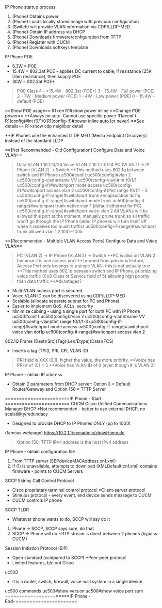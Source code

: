 IP Phone startup process
1) (Phone) Obtains power
2) (Phone) Loads locally stored image with previous configuration
3) (Switch) will provide VLAN information via CDP/LLDP-MED
4) (Phone) Obtain IP address via DHCP
5) (Phone) Downloads firmware/configuration from TFTP
6) (Phone) Register with CUCM
7) (Phone) Downloads softkeys template

IP Phone POE
- 6.3W = POE
- 15.4W = 802.3af POE - applies DC current to cable, if resistance (25K Ohm resistance), then supply POE
- 30W = 802.3at POE+
> POE Class
> 4 - >15.4W - 802.3at (POE+)
> 3 - 15.4W - Full power (POE)
> 2 - 7W - Medium power (POE)
> 1 - 4W - Low power (POE)
> 0 - 15.4W - default (POE)

==Show POE usage==
R1>en
R1#show power inline
==Change POE power==
**Always on auto. Cannot use specific power
R1#conf t
R1(config)#int f0/1/0
R1(config-if)#power inline auto [or never]
==See details==
R1>show cdp neighbor detail

**IP Phones use the enhanced LLDP MED (Media Endpoint Discovery) instead of the standard LLDP

==[Not Recommended - Old Configuration] Configure Data and Voice VLAN==
> Data VLAN 1 10.1.10/24
> Voice VLAN 2 10.1.2.0/24
> PC (VLAN 1) -> IP Phone (VLAN 2) -> Switch
> **This method uses 802.1q between switch and IP Phone
> uc500#conf t
> uc500(config)#vlan 2
> uc500(config-vlan)#name VV
> uc500(config-vlan)#int f0/1/1
> uc500(config-if)#switchport mode access
> uc500(config-if)#switchport access vlan 2
> uc500(config-if)#int range f0/1/1 - 3
> uc500(config-if-range)#switchport trunk encapsulation dot1q
> uc500(config-if-range)#switchport mode trunk
> uc500(config-if-range)#switchport trunk native vlan 1 [default ethernet for PC]
> uc500(config-if-range)#switchport voice vlan 2
> All VLANs will be allowed this port at the moment, manually prune trunk so all traffic won't go through the IP Phone (older IP phones will turn itself off when it receives too much traffic)
> uc500(config-if-range)#switchport trunk allowed vlan 1,2,1002-1005

==[Recommended - Multiple VLAN Access Ports] Configure Data and Voice VLAN==
> PC (VLAN 2) -> IP Phone (VLAN 2) -> Switch
> **PC is also on VLAN 2 because it is one access port
> **Learned from previous lecture, Access Port only belongs to a single VLAN, this is not actually true
> **This method uses 802.1p between switch and IP Phone, prioritizing voice traffic (CoS Class of Service field of 5) allowing high priority than data traffic 
> **Advantages? 
- Multi-VLAN access port is secured
- Voice VLAN ID can be discovered using CDP/LLDP-MED
- Scalable (allocate seperate subnet for PC and Phone)
- Easier to implement QoS, ACLs, security
- Minimize cabling - using a single port for both PC with IP Phone
uc500#conf t
uc500(config)#vlan 2
uc500(config-vlan)#name VV
uc500(config-vlan)#int range f0/1/1-3
uc500(config-if-range)#switchport mode access
uc500(config-if-range)#switchport voice vlan dot1p
uc500(config-if-range)#switchport access vlan 2

802.1Q Frame
(Dest)(Src)(Tag)(Len/Etype)(Data)(FCS)
- Inserts a tag (TPID, PRI, CFI, VLAN ID)
> PRI field is XXX (0,1), higher the value, the more priority.
> **Voice has PRI # of 101 = 5
> **Voice has VLAN ID of 0 (even though it is VLAN 2)

IP Phone - obtain IP address
- Obtain 2 parameters from DHCP server: Option 3 = Default Router/Gateway and Option 150 = TFTP Server

=======================IP Phone - Start =======================
CUCM Cisco Unified Communications Manager DHCP 
*Not recommended - better to use external DHCP, no scalability/redundacy
- Designed to provide DHCP to IP Phones ONLY (up to 1000)

(famous webpage) https://10.2.1.1/ccmadmin/showHome.do
> Option 150: TFTP IPv4 address is the host IPv4 address

IP Phone - obtain configuration file
1) From TFTP server (SEPdeviceMACAddress.cnf.xml)
2) If (1) is unavailable, attempts to download (XMLDefault.cnf.xml) contains firmware - points to CUCM Servers

SCCP Skinny Call Control Protocol
- Cisco proprietary terminal control protocol
*Client-server protocol
- Stimulus protocol - every event, end device sends message to CUCM
- CUCM controls IP phone	

SCCP TLDR
- Whatever phone wants to do, SCCP will say do it
1) Phone -> SCCP, SCCP says sure, do that 
2) SCCP -> Phone will do
~RTP stream is direct between 2 phones (bypass CUCM)

Session Initiation Protocol (SIP)
- Open standard (compared to SCCP)
*Peer-peer protocol
- Limited features, b/c not Cisco

uc500
- It is a router, switch, firewall, voice mail system in a single device

uc500 commands
uc500#show version
uc500#show voice port sum
=======================IP Phone - End=======================